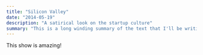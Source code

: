 ```yaml
---
title: "Silicon Valley"
date: "2014-05-19"
description: "A satirical look on the startup culture"
summary: "This is a long winding summary of the text that I'll be writing here"
---
```


This show is amazing!

